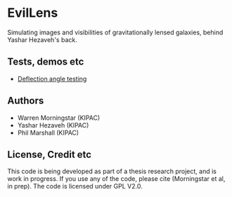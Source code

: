 EvilLens
========

Simulating images and visibilities of gravitationally lensed galaxies, behind Yashar Hezaveh's back.

## Tests, demos etc

* [Deflection angle testing](http://nbviewer.ipython.org/github/wmorning/EvilLens/blob/add_analytic_SIE/DeflectionTest.ipynb)

## Authors

* Warren Morningstar (KIPAC)
* Yashar Hezaveh (KIPAC)
* Phil Marshall (KIPAC)

## License, Credit etc

This code is being developed as part of a thesis research project, and is work in progress. If you use any of the code, please cite (Morningstar et al, in prep). The code is licensed under GPL V2.0.
